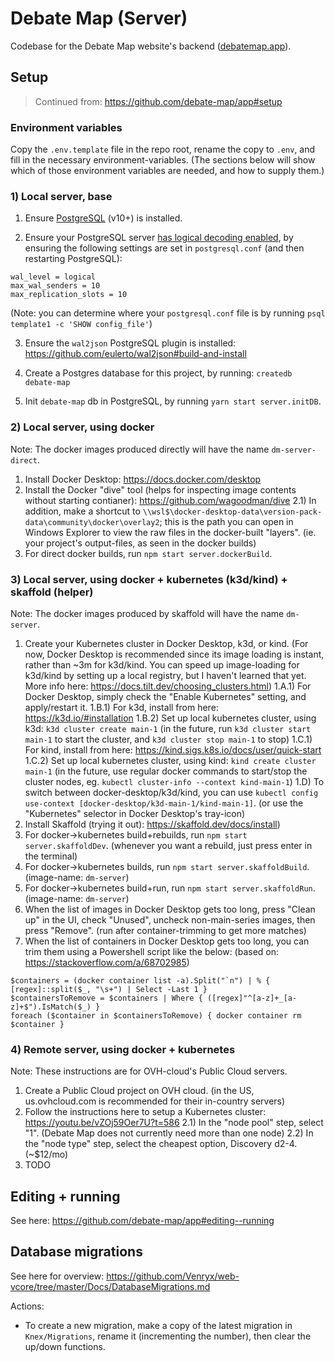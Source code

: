 # Debate Map (Server)

Codebase for the Debate Map website's backend ([debatemap.app](https://debatemap.app)).

## Setup

> Continued from: https://github.com/debate-map/app#setup

### Environment variables

Copy the `.env.template` file in the repo root, rename the copy to `.env`, and fill in the necessary environment-variables. (The sections below will show which of those environment variables are needed, and how to supply them.)

### 1) Local server, base

1) Ensure [PostgreSQL](https://www.postgresql.org/) (v10+) is installed.

2) Ensure your PostgreSQL server [has logical decoding enabled](https://www.graphile.org/postgraphile/live-queries/#graphilesubscriptions-lds), by ensuring the following settings are set in `postgresql.conf` (and then restarting PostgreSQL):
```
wal_level = logical
max_wal_senders = 10
max_replication_slots = 10
```
(Note: you can determine where your `postgresql.conf` file is by running `psql template1 -c 'SHOW config_file'`)

3) Ensure the `wal2json` PostgreSQL plugin is installed: https://github.com/eulerto/wal2json#build-and-install

4) Create a Postgres database for this project, by running: `createdb debate-map`

5) Init `debate-map` db in PostgreSQL, by running `yarn start server.initDB`.

### 2) Local server, using docker

Note: The docker images produced directly will have the name `dm-server-direct`.

1) Install Docker Desktop: https://docs.docker.com/desktop
2) Install the Docker "dive" tool (helps for inspecting image contents without starting contianer): https://github.com/wagoodman/dive
2.1) In addition, make a shortcut to `\\wsl$\docker-desktop-data\version-pack-data\community\docker\overlay2`; this is the path you can open in Windows Explorer to view the raw files in the docker-built "layers". (ie. your project's output-files, as seen in the docker builds)
3) For direct docker builds, run `npm start server.dockerBuild`.

### 3) Local server, using docker + kubernetes (k3d/kind) + skaffold (helper)

Note: The docker images produced by skaffold will have the name `dm-server`.

1) Create your Kubernetes cluster in Docker Desktop, k3d, or kind. (For now, Docker Desktop is recommended since its image loading is instant, rather than ~3m for k3d/kind. You can speed up image-loading for k3d/kind by setting up a local registry, but I haven't learned that yet. More info here: https://docs.tilt.dev/choosing_clusters.html)
1.A.1) For Docker Desktop, simply check the "Enable Kubernetes" setting, and apply/restart it.
1.B.1) For k3d, install from here: https://k3d.io/#installation
1.B.2) Set up local kubernetes cluster, using k3d: `k3d cluster create main-1` (in the future, run `k3d cluster start main-1` to start the cluster, and `k3d cluster stop main-1` to stop)
1.C.1) For kind, install from here: https://kind.sigs.k8s.io/docs/user/quick-start
1.C.2) Set up local kubernetes cluster, using kind: `kind create cluster main-1` (in the future, use regular docker commands to start/stop the cluster nodes, eg. `kubectl cluster-info --context kind-main-1`)
1.D) To switch between docker-desktop/k3d/kind, you can use `kubectl config use-context [docker-desktop/k3d-main-1/kind-main-1]`. (or use the "Kubernetes" selector in Docker Desktop's tray-icon)
2) Install Skaffold (trying it out): https://skaffold.dev/docs/install)
3) For docker->kubernetes build+rebuilds, run `npm start server.skaffoldDev`. (whenever you want a rebuild, just press enter in the terminal)
4) For docker->kubernetes builds, run `npm start server.skaffoldBuild`. (image-name: `dm-server`)
5) For docker->kubernetes build+run, run `npm start server.skaffoldRun`. (image-name: `dm-server`)
6) When the list of images in Docker Desktop gets too long, press "Clean up" in the UI, check "Unused", uncheck non-main-series images, then press "Remove". (run after container-trimming to get more matches)
7) When the list of containers in Docker Desktop gets too long, you can trim them using a Powershell script like the below: (based on: https://stackoverflow.com/a/68702985)
```
$containers = (docker container list -a).Split("`n") | % { [regex]::split($_, "\s+") | Select -Last 1 }
$containersToRemove = $containers | Where { ([regex]"^[a-z]+_[a-z]+$").IsMatch($_) }
foreach ($container in $containersToRemove) { docker container rm $container }
```

### 4) Remote server, using docker + kubernetes

Note: These instructions are for OVH-cloud's Public Cloud servers.

1) Create a Public Cloud project on OVH cloud. (in the US, us.ovhcloud.com is recommended for their in-country servers)
2) Follow the instructions here to setup a Kubernetes cluster: https://youtu.be/vZOj59Oer7U?t=586
2.1) In the "node pool" step, select "1". (Debate Map does not currently need more than one node)
2.2) In the "node type" step, select the cheapest option, Discovery d2-4. (~$12/mo)
3) TODO

## Editing + running

See here: <https://github.com/debate-map/app#editing--running>

## Database migrations

See here for overview: <https://github.com/Venryx/web-vcore/tree/master/Docs/DatabaseMigrations.md>

Actions:
* To create a new migration, make a copy of the latest migration in `Knex/Migrations`, rename it (incrementing the number), then clear the up/down functions.